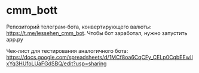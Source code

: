 # cmm_bott
 Репозиторий телеграм-бота, конвертирующего валюты: https://t.me/lessehen_cmm_bot.
 Чтобы бот заработал, нужно запустить app.py

Чек-лист для тестирования аналогичного бота: https://docs.google.com/spreadsheets/d/1MCf8oa6CqCFy_CELp0CqbEEwIIxYq3HUfoLUaFGdSBQ/edit?usp=sharing
